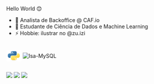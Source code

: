 Hello World 😊

- 🔭 Analista de Backoffice @ CAF.io
- 🌱 Estudante de Ciência de Dados e Machine Learning
- ⚡ Hobbie: ilustrar no @zu.izi


<div style="display: inline_block"><br>
  <img align="center" alt="Isa-Py" height="30" width="40" src="https://raw.githubusercontent.com/devicons/devicon/master/icons/python/python-original.svg"> 
  <img align="center" alt="Isa-MySQL" height="30" width="80" 
src="https://img.shields.io/badge/MySQL-005C84?style=for-the-badge&logo=mysql&logoColor=white">

</div>

##

<div> 

  <a href = "mailto:felix.silva.isadora@gmail.com"><img src="https://img.shields.io/badge/-Gmail-%23333?style=for-the-badge&logo=gmail&logoColor=white" target="_blank"></a>
  <a href="https://www.linkedin.com/in/isadorasfelix" target="_blank"><img src="https://img.shields.io/badge/-LinkedIn-%230077B5?style=for-the-badge&logo=linkedin&logoColor=white" target="_blank"></a> 
  <a href="https://instagram.com/zu.izi" target="_blank"><img src="https://img.shields.io/badge/-Instagram-%23E4405F?style=for-the-badge&logo=instagram&logoColor=white" target="_blank"></a>
  
</div>
